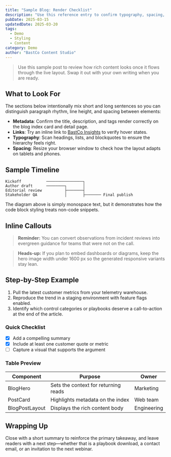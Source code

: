 ```yaml
---
title: "Sample Blog: Render Checklist"
description: "Use this reference entry to confirm typography, spacing, and metadata before shipping your first BastCo story."
pubDate: 2025-03-15
updatedDate: 2025-03-20
tags:
  - Demo
  - Styling
  - Content
category: Demo
author: "BastCo Content Studio"
---
```


> Use this sample post to review how rich content looks once it flows through the live layout. Swap it out with your own writing when you are ready.

## What to Look For

The sections below intentionally mix short and long sentences so you can distinguish paragraph rhythm, line height, and spacing between elements:

- **Metadata**: Confirm the title, description, and tags render correctly on the blog index card and detail page.
- **Links**: Try an inline link to [BastCo Insights](https://bastco.com) to verify hover states.
- **Typography**: Scan headings, lists, and blockquotes to ensure the hierarchy feels right.
- **Spacing**: Resize your browser window to check how the layout adapts on tablets and phones.

## Sample Timeline

```text
Kickoff           ────────────────┐
Author draft      ────────┐       │
Editorial review          ├───────┤
Stakeholder QA            │       ├─────── Final publish
```

The diagram above is simply monospace text, but it demonstrates how the code block styling treats non-code snippets.

## Inline Callouts

> **Reminder:** You can convert observations from incident reviews into evergreen guidance for teams that were not on the call.

> **Heads-up:** If you plan to embed dashboards or diagrams, keep the hero image width under 1600 px so the generated responsive variants stay lean.

## Step-by-Step Example

1. Pull the latest customer metrics from your telemetry warehouse.
2. Reproduce the trend in a staging environment with feature flags enabled.
3. Identify which control categories or playbooks deserve a call-to-action at the end of the article.

### Quick Checklist

- [x] Add a compelling summary
- [x] Include at least one customer quote or metric
- [ ] Capture a visual that supports the argument

### Table Preview

| Component        | Purpose                              | Owner       |
| ---------------- | ------------------------------------ | ----------- |
| BlogHero         | Sets the context for returning reads | Marketing   |
| PostCard         | Highlights metadata on the index     | Web team    |
| BlogPostLayout   | Displays the rich content body       | Engineering |

## Wrapping Up

Close with a short summary to reinforce the primary takeaway, and leave readers with a next step—whether that is a playbook download, a contact email, or an invitation to the next webinar.
